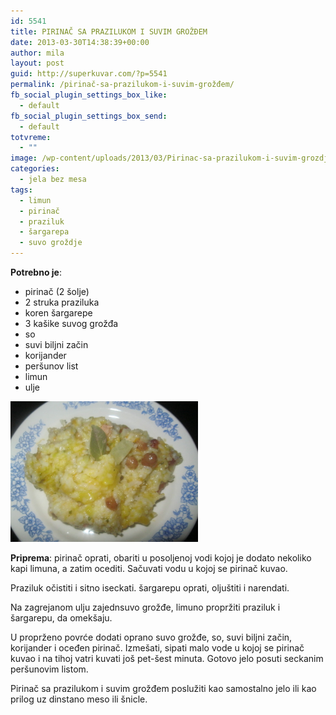 ```yaml
---
id: 5541
title: PIRINAČ SA PRAZILUKOM I SUVIM GROŽĐEM
date: 2013-03-30T14:38:39+00:00
author: mila
layout: post
guid: http://superkuvar.com/?p=5541
permalink: /pirinač-sa-prazilukom-i-suvim-grožđem/
fb_social_plugin_settings_box_like:
  - default
fb_social_plugin_settings_box_send:
  - default
totvreme:
  - ""
image: /wp-content/uploads/2013/03/Pirinac-sa-prazilukom-i-suvim-grozdjem-940x198.jpg
categories:
  - jela bez mesa
tags:
  - limun
  - pirinač
  - praziluk
  - šargarepa
  - suvo groždje
---
```

**Potrebno je**:

  * pirinač (2 šolje)
  * 2 struka praziluka
  * koren šargarepe
  * 3 kašike suvog grožđa
  * so
  * suvi biljni začin
  * korijander
  * peršunov list
  * limun
  * ulje

<img class="alignnone size-medium wp-image-5542" src="/wp-content/uploads/2013/03/Pirinac-sa-prazilukom-i-suvim-grozdjem-1024x768.jpg" alt="Pirinac sa prazilukom i suvim grozdjem" width="300" height="225" /> 

**Priprema**: pirinač oprati, obariti u posoljenoj vodi kojoj je dodato nekoliko kapi limuna, a zatim ocediti. Sačuvati vodu u kojoj se pirinač kuvao.

Praziluk očistiti i sitno iseckati. šargarepu oprati, oljuštiti i narendati.

Na zagrejanom ulju zajednsuvo grožđe, limuno propržiti praziluk i šargarepu, da omekšaju.

U proprženo povrće dodati oprano suvo grožđe, so, suvi biljni začin, korijander i oceđen pirinač. Izmešati, sipati malo vode u kojoj se pirinač kuvao i na tihoj vatri kuvati još pet-šest minuta. Gotovo jelo posuti seckanim peršunovim listom.

Pirinač sa prazilukom i suvim grožđem poslužiti kao samostalno jelo ili kao prilog uz dinstano meso ili šnicle.